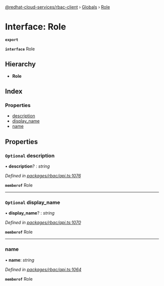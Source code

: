 [@redhat-cloud-services/rbac-client](../README.md) › [Globals](../globals.md) › [Role](role.md)

# Interface: Role

**`export`** 

**`interface`** Role

## Hierarchy

* **Role**

## Index

### Properties

* [description](role.md#optional-description)
* [display_name](role.md#optional-display_name)
* [name](role.md#name)

## Properties

### `Optional` description

• **description**? : *string*

*Defined in [packages/rbac/api.ts:1076](https://github.com/RedHatInsights/javascript-clients/blob/master/packages/rbac/api.ts#L1076)*

**`memberof`** Role

___

### `Optional` display_name

• **display_name**? : *string*

*Defined in [packages/rbac/api.ts:1070](https://github.com/RedHatInsights/javascript-clients/blob/master/packages/rbac/api.ts#L1070)*

**`memberof`** Role

___

###  name

• **name**: *string*

*Defined in [packages/rbac/api.ts:1064](https://github.com/RedHatInsights/javascript-clients/blob/master/packages/rbac/api.ts#L1064)*

**`memberof`** Role
